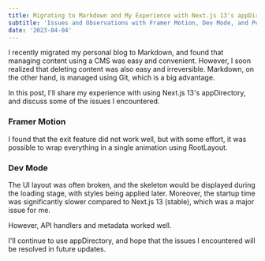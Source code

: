 ```yaml
---
title: Migrating to Markdown and My Experience with Next.js 13's appDirectory
subtitle: 'Issues and Observations with Framer Motion, Dev Mode, and Performance'
date: '2023-04-04'
---
```


I recently migrated my personal blog to Markdown, and found that managing content using a CMS was easy and convenient. However, I soon realized that deleting content was also easy and irreversible. Markdown, on the other hand, is managed using Git, which is a big advantage.

In this post, I'll share my experience with using Next.js 13's appDirectory, and discuss some of the issues I encountered.

### Framer Motion

I found that the exit feature did not work well, but with some effort, it was possible to wrap everything in a single animation using RootLayout.

### Dev Mode

The UI layout was often broken, and the skeleton would be displayed during the loading stage, with styles being applied later. Moreover, the startup time was significantly slower compared to Next.js 13 (stable), which was a major issue for me.

However, API handlers and metadata worked well.

I'll continue to use appDirectory, and hope that the issues I encountered will be resolved in future updates.
